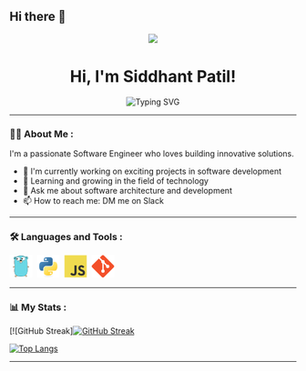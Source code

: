 ## Hi there 👋

<div align="center">
  <img src="https://media.giphy.com/media/hvRJCLFzcasrR4ia7z/giphy.gif" width="30px"/>
  <h1>Hi, I'm Siddhant Patil! </h1>
</div>

<div align="center">
  <img src="https://readme-typing-svg.herokuapp.com?font=Fira+Code&pause=1000&width=435&lines=Software+Engineer;Problem+Solver;Open+Source+Enthusiast" alt="Typing SVG" />
</div>

---

### 👨‍💻 About Me :
I'm a passionate Software Engineer who loves building innovative solutions.

- 🔭 I'm currently working on exciting projects in software development
- 🌱 Learning and growing in the field of technology
- 💬 Ask me about software architecture and development
- 📫 How to reach me: DM me on Slack

---

### 🛠 Languages and Tools :
<div>
  <img src=https://github.com/devicons/devicon/blob/master/icons/go/go-original.svg title="Golang" alt="Golang" width="40" height="40"/>&nbsp;
  <img src="https://github.com/devicons/devicon/blob/master/icons/python/python-original.svg" title="Python" alt="Python" width="40" height="40"/>&nbsp;
  <img src="https://github.com/devicons/devicon/blob/master/icons/javascript/javascript-original.svg" title="JavaScript" alt="JavaScript" width="40" height="40"/>&nbsp;
  <img src="https://github.com/devicons/devicon/blob/master/icons/git/git-original.svg" title="Git" alt="Git" width="40" height="40"/>
</div>

---

### 📊 My Stats :
[![GitHub Streak][![GitHub Streak](https://streak-stats.demolab.com/?user=Siddhant-Pat)](https://git.io/streak-stats)

[![Top Langs](https://github-readme-stats.vercel.app/api?username=Siddhant-Pat)](https://github.com/anuraghazra/github-readme-stats)


---

<div align="center">
  <img src="https://komarev.com/ghpvc/?username=Siddhant-Pat&style=flat-square&color=blue" alt=""/>
</div>
